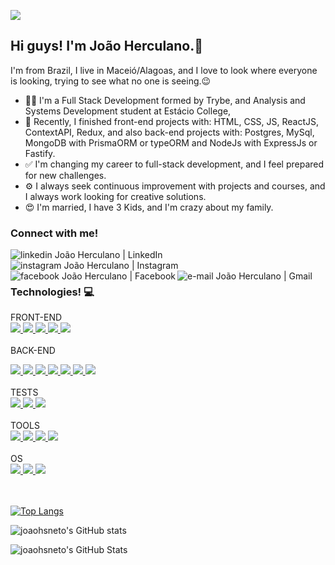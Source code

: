 ![](https://komarev.com/ghpvc/?username=joaohsneto)
<h2> Hi guys! I'm João Herculano.👋</h2>

I'm from Brazil, I live in Maceió/Alagoas, and I love to look where everyone is looking, trying to see what no one is seeing.😉

- 👨‍💻 I'm a Full Stack Development formed by Trybe, and Analysis and Systems Development student at Estácio College,
- 🚀 Recently, I finished front-end projects with: HTML, CSS, JS, ReactJS, ContextAPI, Redux, and also back-end projects with: Postgres, MySql, MongoDB with PrismaORM or typeORM and NodeJs with ExpressJs or Fastify.
- ✅ I'm changing my career to full-stack development, and I feel prepared for new challenges.
- ⚙️ I always seek continuous improvement with projects and courses, and I always work looking for creative solutions.
- 😍 I'm married, I have 3 Kids, and I'm crazy about my family.

### Connect with me!

[<img align="left" alt="linkedin João Herculano | LinkedIn" src="https://img.shields.io/badge/LinkedIn-0077B5?style=for-the-badge&logo=linkedin&logoColor=white" />][linkedin][<img align="left" alt="instagram João Herculano | Instagram" src="https://img.shields.io/badge/Instagram-E4405F?style=for-the-badge&logo=instagram&logoColor=white" />][instagram]
[<img align="left" alt="facebook João Herculano | Facebook" src="https://img.shields.io/badge/Facebook-1877F2?style=for-the-badge&logo=facebook&logoColor=white" />][facebook]
[<img align="left" alt="e-mail João Herculano | Gmail" src="https://img.shields.io/badge/Gmail-D14836?style=for-the-badge&logo=gmail&logoColor=white" />][e-mail]

[instagram]: https://www.instagram.com/joaohsneto/
[linkedin]: https://www.linkedin.com/in/joaohsneto/
[e-mail]: mailto:joaohsneto@gmail.com
[facebook]: https://www.facebook.com/joaoherculano.desouzaneto/
<br><br>
### Technologies! 💻
FRONT-END <br>
<a href="https://developer.mozilla.org/pt-BR/docs/Web/HTML" rel="nofollow"> 
      <img src="https://img.shields.io/badge/HTML5-E34F26?style=for-the-badge&logo=html5&logoColor=white" style="max-width: 100%;">
</a>
<a href="https://developer.mozilla.org/pt-BR/docs/Web/CSS" rel="nofollow"> 
      <img src="https://img.shields.io/badge/CSS3-1572B6?style=for-the-badge&logo=css3&logoColor=white" style="max-width: 100%;">
</a>
<a href="https://developer.mozilla.org/pt-BR/docs/Web/JavaScript" rel="nofollow"> 
      <img src="https://img.shields.io/badge/JavaScript-323330?style=for-the-badge&logo=javascript&logoColor=F7DF1E" data-canonical-src="https://upload.wikimedia.org/wikipedia/commons/thumb/9/99/Unofficial_JavaScript_logo_2.svg/480px-Unofficial_JavaScript_logo_2.svg.png" style="max-width: 100%;">
</a>
<a href="https://pt-br.reactjs.org/" rel="nofollow"> 
      <img src="https://img.shields.io/badge/React-20232A?style=for-the-badge&logo=react&logoColor=61DAFB" data-canonical-src="https://upload.wikimedia.org/wikipedia/commons/thumb/a/a7/React-icon.svg/1280px-React-icon.svg.png" style="max-width: 100%;">
</a>
<a href="https://redux.js.org/" rel="nofollow"> 
      <img src="https://img.shields.io/badge/Redux-593D88?style=for-the-badge&logo=redux&logoColor=white" data-canonical-src="https://redux.js.org/img/redux-logo-landscape.png" style="max-width: 100%;">
</a>
<br><br>
BACK-END <br>

<a href="https://www.mongodb.com/pt-br" rel="nofollow"> 
      <img src="https://img.shields.io/badge/MongoDB-white?style=for-the-badge&logo=mongodb&logoColor=4EA94B" data-canonical-src="https://1000logos.net/wp-content/uploads/2020/08/MongoDB-Logo.png" style="max-width: 100%;">
</a>
<a href="https://www.mysql.com/" rel="nofollow"> 
      <img src="https://img.shields.io/badge/MySQL-00000F?style=for-the-badge&logo=mysql&logoColor=white" data-canonical-src="https://toppng.com/uploads/preview/mysql-logo-vector-free-download-11573934106vmvysk1ovw.png" style="max-width: 100%;">
</a>
<a href="https://nodejs.org/en/" rel="nofollow"> 
      <img src="https://img.shields.io/badge/Node.js-339933?style=for-the-badge&logo=nodedotjs&logoColor=white" data-canonical-src="https://e7.pngegg.com/pngimages/301/171/png-clipart-node-js-javascript-software-developer-computer-icons-angularjs-others-miscellaneous-text-thumbnail.png" style="max-width: 100%;">
</a>
<a href="https://expressjs.com/" rel="nofollow"> 
      <img src="https://img.shields.io/badge/Express.js-000000?style=for-the-badge&logo=express&logoColor=white" data-canonical-src="https://expressjs.com/images/express-facebook-share.png" style="max-width: 100%;">
</a>
<a href="https://jwt.io/" rel="nofollow"> 
      <img src="https://img.shields.io/badge/JWT-000000?style=for-the-badge&logo=JSON%20web%20tokens&logoColor=white" style="max-width: 100%;">
</a>
<a href="https://sequelize.org/" rel="nofollow"> 
      <img src="https://img.shields.io/badge/Sequelize-52B0E7?style=for-the-badge&logo=Sequelize&logoColor=white" style="max-width: 100%;">
</a>
<a href="https://socket.io/" rel="nofollow"> 
      <img src="https://img.shields.io/badge/Socket.io-010101?&style=for-the-badge&logo=Socket.io&logoColor=white" style="max-width: 100%;">
</a>
<br>
<br>
TESTS<br>
<a href="https://jestjs.io/" rel="nofollow"> 
      <img src="https://img.shields.io/badge/Jest-C21325?style=for-the-badge&logo=jest&logoColor=white" data-canonical-src="https://seeklogo.com/images/J/jest-logo-F9901EBBF7-seeklogo.com.png" style="max-width: 100%;">
</a>
<a href="https://mochajs.org/" rel="nofollow"> 
      <img src="https://img.shields.io/badge/Mocha-8D6748?style=for-the-badge&logo=Mocha&logoColor=white" style="max-width: 100%;">
</a>
<a href="https://www.chaijs.com/" rel="nofollow"> 
      <img src="https://img.shields.io/badge/chai-A30701?style=for-the-badge&logo=chai&logoColor=white" style="max-width: 100%;">
</a>
<br>
<br>
TOOLS<br>
<a href="https://git-scm.com/" rel="nofollow"> 
      <img src="https://img.shields.io/badge/Git-F05032?style=for-the-badge&logo=git&logoColor=white" style="max-width: 100%;">
</a>
<a href="https://www.postman.com/" rel="nofollow"> 
      <img src="https://img.shields.io/badge/Postman-FF6C37?style=for-the-badge&logo=Postman&logoColor=white" style="max-width: 100%;">
</a>
<a href="https://trello.com/home" rel="nofollow"> 
      <img src="https://img.shields.io/badge/Trello-0052CC?style=for-the-badge&logo=trello&logoColor=white" style="max-width: 100%;">
</a>
<a href="https://code.visualstudio.com/" rel="nofollow"> 
      <img src="https://img.shields.io/badge/Visual_Studio_Code-0078D4?style=for-the-badge&logo=visual%20studio%20code&logoColor=white" style="max-width: 100%;">
</a>
<br>
<br>
OS<br>
<a href="https://www.linux.org/" rel="nofollow"> 
      <img src="https://img.shields.io/badge/Linux-FCC624?style=for-the-badge&logo=linux&logoColor=black" style="max-width: 100%;">
</a>
<a href="https://www.apple.com/macos/" rel="nofollow"> 
      <img src="https://img.shields.io/badge/mac%20os-000000?style=for-the-badge&logo=apple&logoColor=white" style="max-width: 100%;">
</a>
<a href="https://www.microsoft.com/" rel="nofollow"> 
      <img src="https://img.shields.io/badge/Windows-0078D6?style=for-the-badge&logo=windows&logoColor=white" style="max-width: 100%;">
</a>
<br><br><br>

[![Top Langs](https://github-readme-stats.vercel.app/api/top-langs/?username=joaohsneto&langs_count=8)](https://github.com/joaohsneto/github-readme-stats)

![joaohsneto's GitHub stats](https://github-readme-stats.vercel.app/api?username=joaohsneto&theme=react&show_icons=true)

![joaohsneto's GitHub Stats](https://github-readme-streak-stats.herokuapp.com/?user=joaohsneto)
